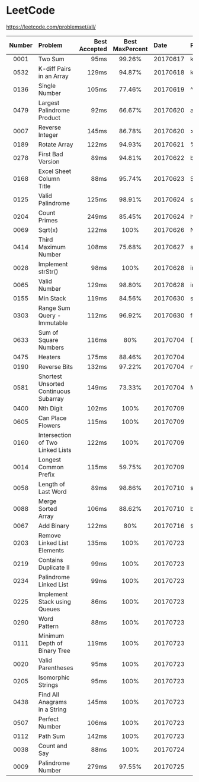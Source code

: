 # LeetCode

https://leetcode.com/problemset/all/

| Number | Problem                               | Best Accepted | Best MaxPercent | Date     | Point                          | Independently | Difficulty |   💖   |
|:------:|:--------------------------------------|--------------:|:---------------:|:---------|:-------------------------------|:--------------|:----------:|:-------:|
| 0001   | Two Sum                               | 95ms          | 99.26%          | 20170617 | key-value in map               | No            |    Easy    |   😃   |
| 0532   | K-diff Pairs in an Array              | 129ms         | 94.87%          | 20170618 | key-value in map               | Yes           |    Easy    |   😎   |
| 0136   | Single Number                         | 105ms         | 77.46%          | 20170619 | ^= search                      | Yes           |    Easy    |   🙂   |
| 0479   | Largest Palindrome Product            | 92ms          | 66.67%          | 20170620 | a.split("").reverse().join("") | Not All       |    Easy    |   🤢   |
| 0007   | Reverse Integer                       | 145ms         | 86.78%          | 20170620 | >>   ==>   Math.floor          | Not All       |    Easy    |   🙂   |
| 0189   | Rotate Array                          | 122ms         | 94.93%          | 20170621 | %=  .concat()  .slice()        | Yes           |    Easy    |   😎   |
| 0278   | First Bad Version                     | 89ms          | 94.81%          | 20170622 | binary search                  | Yes           |    Easy    |   😎   |
| 0168   | Excel Sheet Column Title              | 88ms          | 95.74%          | 20170623 | String.fromCharCode(65)        | Yes           |    Easy    |   😎   |
| 0125   | Valid Palindrome                      | 125ms         | 98.91%          | 20170624 | string[] is ok in JS           | Not All       |    Easy    |   🙂   |
| 0204   | Count Primes                          | 249ms         | 85.45%          | 20170624 | how to get primes              | No            |    Easy    |   🤔   |
| 0069   | Sqrt(x)                               | 122ms         | 100%            | 20170626 | Newton's method                | Not All       |    Easy    |   😃   |
| 0414   | Third Maximum Number                  | 108ms         | 75.68%          | 20170627 | sort(retutn b-a)               | Yes           |    Easy    |   🙂   |
| 0028   | Implement strStr()                    | 98ms          | 100%            | 20170628 | insteresting ? indexOf()       | Yes           |    Easy    |   😉   |
| 0065   | Valid Number                          | 129ms         | 98.80%          | 20170628 | insteresting ? isNaN()         | Yes           |    Hard    |   😉   |
| 0155   | Min Stack                             | 119ms         | 84.56%          | 20170630 | stack                          | No            |    Easy    |   😃   |
| 0303   | Range Sum Query - Immutable           | 112ms         | 96.92%          | 20170630 | for n[] ++                     | No All        |    Easy    |   😃   |
| 0633   | Sum of Square Numbers                 | 116ms         | 80%             | 20170704 | (Math.sqrt(r)) % 1 === 0       | Yes           |    Easy    |   😃   |
| 0475   | Heaters                               | 175ms         | 88.46%          | 20170704 |                                | No            |    Easy    |   😕   |
| 0190   | Reverse Bits                          | 132ms         | 97.22%          | 20170704 | n.toString(2)                  | No            |    Easy    |   😃   |
| 0581   | Shortest Unsorted Continuous Subarray | 149ms         | 73.33%          | 20170704 | Math.max(a, b)                 | Not All       |    Easy    |   🙂   |
| 0400   | Nth Digit                             | 102ms         | 100%            | 20170709 |                                | No            |    Easy    |   🤔   |
| 0605   | Can Place Flowers                     | 115ms         | 100%            | 20170709 |                                | Not All       |    Easy    |   🙂   |
| 0160   | Intersection of Two Linked Lists      | 122ms         | 100%            | 20170709 |                                | No            |    Easy    |   🙂   |
| 0014   | Longest Common Prefix                 | 115ms         | 59.75%          | 20170709 |                                | No            |    Easy    |   😃   |
| 0058   | Length of Last Word                   | 89ms          | 98.86%          | 20170710 | s.trim().split(" ")            | Yes           |    Easy    |   😎   |
| 0088   | Merge Sorted Array                    | 106ms         | 88.62%          | 20170710 | back to front                  | No            |    Easy    |   😃   |
| 0067   | Add Binary                            | 122ms         | 80%             | 20170716 | `${sum%2}${res}`               | No            |    Easy    |   😃   |
| 0203   | Remove Linked List Elements           | 135ms         | 100%            | 20170723 |                                | No            |    Easy    |   🙂   |
| 0219   | Contains Duplicate II                 | 99ms          | 100%            | 20170723 |                                | No            |    Easy    |   🙂   |
| 0234   | Palindrome Linked List                | 99ms          | 100%            | 20170723 |                                | No            |    Easy    |   🙂   |
| 0225   | Implement Stack using Queues          | 86ms          | 100%            | 20170723 |                                | No            |    Easy    |   🙂   |
| 0290   | Word Pattern                          | 88ms          | 100%            | 20170723 |                                | No            |    Easy    |   🙂   |
| 0111   | Minimum Depth of Binary Tree          | 119ms         | 100%            | 20170723 |                                | No            |    Easy    |   🙂   |
| 0020   | Valid Parentheses                     | 95ms          | 100%            | 20170723 |                                | No            |    Easy    |   🙂   |
| 0205   | Isomorphic Strings                    | 95ms          | 100%            | 20170723 |                                | No            |    Easy    |   🙂   |
| 0438   | Find All Anagrams in a String         | 145ms         | 100%            | 20170723 |                                | No            |    Easy    |   🙂   |
| 0507   | Perfect Number                        | 106ms         | 100%            | 20170723 |                                | No            |    Easy    |   🙂   |
| 0112   | Path Sum                              | 142ms         | 100%            | 20170723 |                                | No            |    Easy    |   🙂   |
| 0038   | Count and Say                         | 88ms          | 100%            | 20170724 |                                | No            |    Easy    |   🙂   |
| 0009   | Palindrome Number                     | 279ms         | 97.55%          | 20170725 |                                | Yes           |    Easy    |   😎   |
